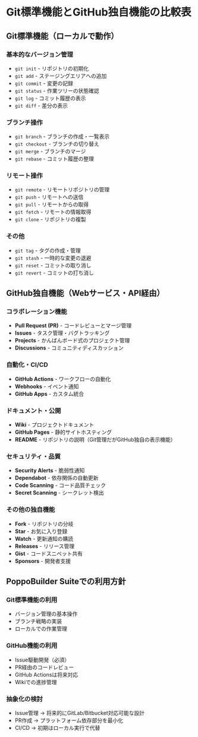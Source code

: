 # Git標準機能とGitHub独自機能の比較表

## Git標準機能（ローカルで動作）

### 基本的なバージョン管理
- `git init` - リポジトリの初期化
- `git add` - ステージングエリアへの追加
- `git commit` - 変更の記録
- `git status` - 作業ツリーの状態確認
- `git log` - コミット履歴の表示
- `git diff` - 差分の表示

### ブランチ操作
- `git branch` - ブランチの作成・一覧表示
- `git checkout` - ブランチの切り替え
- `git merge` - ブランチのマージ
- `git rebase` - コミット履歴の整理

### リモート操作
- `git remote` - リモートリポジトリの管理
- `git push` - リモートへの送信
- `git pull` - リモートからの取得
- `git fetch` - リモートの情報取得
- `git clone` - リポジトリの複製

### その他
- `git tag` - タグの作成・管理
- `git stash` - 一時的な変更の退避
- `git reset` - コミットの取り消し
- `git revert` - コミットの打ち消し

## GitHub独自機能（Webサービス・API経由）

### コラボレーション機能
- **Pull Request (PR)** - コードレビューとマージ管理
- **Issues** - タスク管理・バグトラッキング
- **Projects** - かんばんボード式のプロジェクト管理
- **Discussions** - コミュニティディスカッション

### 自動化・CI/CD
- **GitHub Actions** - ワークフローの自動化
- **Webhooks** - イベント通知
- **GitHub Apps** - カスタム統合

### ドキュメント・公開
- **Wiki** - プロジェクトドキュメント
- **GitHub Pages** - 静的サイトホスティング
- **README** - リポジトリの説明（Git管理だがGitHub独自の表示機能）

### セキュリティ・品質
- **Security Alerts** - 脆弱性通知
- **Dependabot** - 依存関係の自動更新
- **Code Scanning** - コード品質チェック
- **Secret Scanning** - シークレット検出

### その他の独自機能
- **Fork** - リポジトリの分岐
- **Star** - お気に入り登録
- **Watch** - 更新通知の購読
- **Releases** - リリース管理
- **Gist** - コードスニペット共有
- **Sponsors** - 開発者支援

## PoppoBuilder Suiteでの利用方針

### Git標準機能の利用
- バージョン管理の基本操作
- ブランチ戦略の実装
- ローカルでの作業管理

### GitHub機能の利用
- Issue駆動開発（必須）
- PR経由のコードレビュー
- GitHub Actionsは将来対応
- Wikiでの進捗管理

### 抽象化の検討
- Issue管理 → 将来的にGitLab/Bitbucket対応可能な設計
- PR作成 → プラットフォーム依存部分を最小化
- CI/CD → 初期はローカル実行で代替